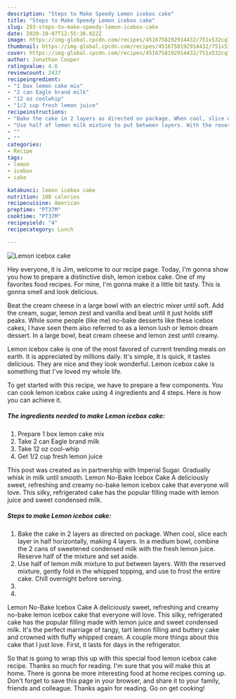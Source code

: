 ```yaml
---
description: "Steps to Make Speedy Lemon icebox cake"
title: "Steps to Make Speedy Lemon icebox cake"
slug: 293-steps-to-make-speedy-lemon-icebox-cake
date: 2020-10-07T12:55:36.022Z
image: https://img-global.cpcdn.com/recipes/4516758192914432/751x532cq70/lemon-icebox-cake-recipe-main-photo.jpg
thumbnail: https://img-global.cpcdn.com/recipes/4516758192914432/751x532cq70/lemon-icebox-cake-recipe-main-photo.jpg
cover: https://img-global.cpcdn.com/recipes/4516758192914432/751x532cq70/lemon-icebox-cake-recipe-main-photo.jpg
author: Jonathan Cooper
ratingvalue: 4.6
reviewcount: 2437
recipeingredient:
- "1 box lemon cake mix"
- "2 can Eagle brand milk"
- "12 oz coolwhip"
- "1/2 cup fresh lemon juice"
recipeinstructions:
- "Bake the cake in 2 layers as directed on package. When cool, slice each layer in half horizontally, making 4 layers. In a medium bowl, combine the 2 cans of sweetened condensed milk with the fresh lemon juice. Reserve half of the mixture and set aside."
- "Use half of lemon milk mixture to put between layers. With the reserved mixture, gently fold in the whipped topping, and use to frost the entire cake. Chill overnight before serving."
- ""
- ""
categories:
- Recipe
tags:
- lemon
- icebox
- cake

katakunci: lemon icebox cake 
nutrition: 108 calories
recipecuisine: American
preptime: "PT37M"
cooktime: "PT37M"
recipeyield: "4"
recipecategory: Lunch

---
```



![Lemon icebox cake](https://img-global.cpcdn.com/recipes/4516758192914432/751x532cq70/lemon-icebox-cake-recipe-main-photo.jpg)

Hey everyone, it is Jim, welcome to our recipe page. Today, I'm gonna show you how to prepare a distinctive dish, lemon icebox cake. One of my favorites food recipes. For mine, I'm gonna make it a little bit tasty. This is gonna smell and look delicious.

Beat the cream cheese in a large bowl with an electric mixer until soft. Add the cream, sugar, lemon zest and vanilla and beat until it just holds stiff peaks. While some people (like me) no-bake desserts like these icebox cakes, I have seen them also referred to as a lemon lush or lemon dream dessert. In a large bowl, beat cream cheese and lemon zest until creamy.

Lemon icebox cake is one of the most favored of current trending meals on earth. It is appreciated by millions daily. It's simple, it is quick, it tastes delicious. They are nice and they look wonderful. Lemon icebox cake is something that I've loved my whole life.


To get started with this recipe, we have to prepare a few components. You can cook lemon icebox cake using 4 ingredients and 4 steps. Here is how you can achieve it.

<!--inarticleads1-->

##### The ingredients needed to make Lemon icebox cake:

1. Prepare 1 box lemon cake mix
1. Take 2 can Eagle brand milk
1. Take 12 oz cool-whip
1. Get 1/2 cup fresh lemon juice


This post was created as in partnership with Imperial Sugar. Gradually whisk in milk until smooth. Lemon No-Bake Icebox Cake A deliciously sweet, refreshing and creamy no-bake lemon icebox cake that everyone will love. This silky, refrigerated cake has the popular filling made with lemon juice and sweet condensed milk. 

<!--inarticleads2-->

##### Steps to make Lemon icebox cake:

1. Bake the cake in 2 layers as directed on package. When cool, slice each layer in half horizontally, making 4 layers. In a medium bowl, combine the 2 cans of sweetened condensed milk with the fresh lemon juice. Reserve half of the mixture and set aside.
1. Use half of lemon milk mixture to put between layers. With the reserved mixture, gently fold in the whipped topping, and use to frost the entire cake. Chill overnight before serving.
1. 
1. 


Lemon No-Bake Icebox Cake A deliciously sweet, refreshing and creamy no-bake lemon icebox cake that everyone will love. This silky, refrigerated cake has the popular filling made with lemon juice and sweet condensed milk. It&#39;s the perfect marriage of tangy, tart lemon filling and buttery cake and crowned with fluffy whipped cream. A couple more things about this cake that I just love. First, it lasts for days in the refrigerator. 

So that is going to wrap this up with this special food lemon icebox cake recipe. Thanks so much for reading. I'm sure that you will make this at home. There is gonna be more interesting food at home recipes coming up. Don't forget to save this page in your browser, and share it to your family, friends and colleague. Thanks again for reading. Go on get cooking!
